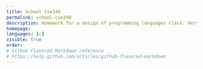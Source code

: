 ```yaml
---
title: School Cse340
permalink: school-cse340
description: Homework for a design of programming languages class. Very specific text parser.
homepage: 
languages: [c]
visible: true
order: 
# Github Flavored Markdown reference
# https://help.github.com/articles/github-flavored-markdown
---
```



